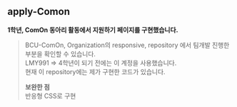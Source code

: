 ## apply-Comon
**1학년, ComOn 동아리 활동에서 지원하기 페이지를 구현했습니다.**
> BCU-ComOn, Organization의 responsive, repository 에서 팀개발 진행한 부분을 확인할 수 있습니다. <br />
> LMY991 => 4학년이 되기 전에는 이 계정을 사용했습니다. <br />
>  현재 이 repository에는 제가 구현한 코드가 있습니다.
>
> **보완한 점** <br />
> 반응형 CSS로 구현
